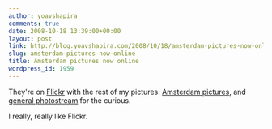 ```yaml
---
author: yoavshapira
comments: true
date: 2008-10-18 13:39:00+00:00
layout: post
link: http://blog.yoavshapira.com/2008/10/18/amsterdam-pictures-now-online/
slug: amsterdam-pictures-now-online
title: Amsterdam pictures now online
wordpress_id: 1959
---
```


They're on [Flickr](http://flickr.com/photos/yoavshapira/) with the rest of my pictures: [Amsterdam pictures](http://flickr.com/photos/yoavshapira/sets/72157608147116887/), and [general photostream](http://flickr.com/photos/yoavshapira/) for the curious.

  


I really, really like Flickr.
